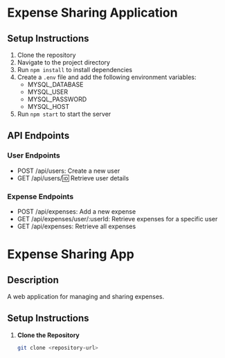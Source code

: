 # Expense Sharing Application

## Setup Instructions

1. Clone the repository
2. Navigate to the project directory
3. Run `npm install` to install dependencies
4. Create a `.env` file and add the following environment variables:
    - MYSQL_DATABASE
    - MYSQL_USER
    - MYSQL_PASSWORD
    - MYSQL_HOST
5. Run `npm start` to start the server

## API Endpoints

### User Endpoints
- POST /api/users: Create a new user
- GET /api/users/:id: Retrieve user details

### Expense Endpoints
- POST /api/expenses: Add a new expense
- GET /api/expenses/user/:userId: Retrieve expenses for a specific user
- GET /api/expenses: Retrieve all expenses
# Expense Sharing App

## Description
A web application for managing and sharing expenses.

## Setup Instructions

1. **Clone the Repository**
   ```bash
   git clone <repository-url>
